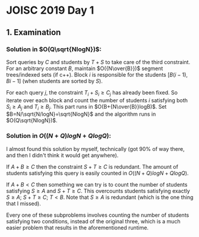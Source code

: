 # JOISC 2019 Day 1

## 1. Examination
### Solution in $O(Q\sqrt{NlogN})$:
Sort queries by $C$ and students by $T+S$ to take care of the third constraint. For an arbitrary constant $B$, maintain $O({N\over{B}})$ segment trees/indexed sets (if c++). Block $i$ is responsible for the students $[B(i-1),Bi-1]$ (when students are sorted by $S$).

For each query $j$, the constraint $T_i+S_i\ge{C_j}$ has already been fixed. So iterate over each block and count the number of students $i$ satisfying both $S_i\ge{A_j}$ and $T_i\ge{B_j}$. This part runs in $O(B+{N\over{B}}logB)$. Set $B=N/\sqrt{N/logN}=\sqrt{NlogN}$ and the algorithm runs in $O(Q\sqrt{NlogN})$.

### Solution in $O((N+Q)logN+QlogQ)$:
I almost found this solution by myself, technically (got 90% of way there, and then I didn't think it would get anywhere).

If $A+B\ge{C}$ then the constraint $S+T\ge{C}$ is redundant. The amount of students satisfying this query is easily counted in $O((N+Q)logN+QlogQ)$.

If $A+B<C$ then something we can try is to count the number of students satisfying $S\ge{A}$ and $S+T\ge{C}$. This overcounts students satisfying exactly $S\ge{A}$; $S+T\ge{C}$; $T<B$. Note that $S\ge{A}$ is redundant (which is the one thing that I missed).

Every one of these subproblems involves counting the number of students satisfying two conditions, instead of the original three, which is a much easier problem that results in the aforementioned runtime.